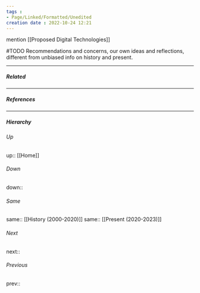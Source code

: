 ```yaml
---
tags :
- Page/Linked/Formatted/Unedited
creation date : 2022-10-24 12:21 
---
```


mention [[Proposed Digital Technologies]]

#TODO Recommendations and concerns, our own ideas and reflections, different from unbiased info on history and present.

---
##### Related


---
##### References


---
##### Hierarchy
###### Up
up:: [[Home]]
###### Down
down:: 
###### Same
same:: [[History (2000-2020)]]
same:: [[Present (2020-2023)]]
###### Next
next:: 
###### Previous
prev:: 